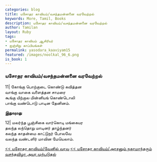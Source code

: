 ```yaml
---  
categories: blog  
title: யசோதர காவியம்/வசந்தமன்னனை வரவேற்றல்
keywords: More, Tamil, Books  
description: யசோதர காவியம்/வசந்தமன்னனை வரவேற்றல்
author: Tamilan  
layout: Ruby  
tags:     
- யசோதர காவியம் ஆசிரியர்
- ஐஞ்சிறு காப்பியங்கள்
permalink: yasodara_kaaviyam15  
featured: /images/noolkal_96_6.png  
is_book: 1
---  
```



### யசோதர காவியம்/வசந்தமன்னனை வரவேற்றல்

11| கோங்கு பொற்குடை கொண்டு கவித்தன  
வாங்கு வாகை வளைத்தன சாமரை  
கூங்கு யிற்குல மின்னியங் கொண்டொலி  
பாங்கு வண்டொடு பாடின தேனினம்.

**இதுவுமது**

12| மலர்ந்த பூஞ்சிகை வார்கொடி மங்கையர  
தலந்த லந்தொறு மாடினர் தாழ்ந்தனர்  
கலந்த காதன்மை காட்டுநர் போலவே  
வலந்த வண்டளிர் மாவின மேயெலாம்.

[<< யசோதர காவியம்/வேனில் வரவு](yasodara_kaaviyam14) [<< யசோதர காவியம்/அரசனும் நகரமாந்தரும் வசந்தவிழா அயர முற்படுதல்](yasodara_kaaviyam16)


